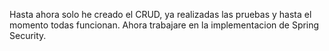 Hasta ahora solo he creado el CRUD, ya realizadas las pruebas y hasta el momento todas funcionan. Ahora trabajare en la implementacion de Spring Security.
